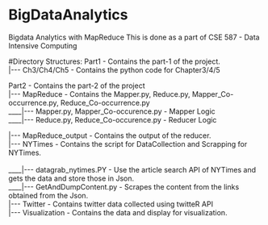 # BigDataAnalytics
Bigdata Analytics with MapReduce
This is done as a part of CSE 587 - Data Intensive Computing

#Directory Structures:
Part1 - Contains the part-1 of the project.<br />
|--- Ch3/Ch4/Ch5 - Contains the python code for Chapter3/4/5 <br />

Part2 - Contains the part-2 of the project <br />
|--- MapReduce - Contains the Mapper.py, Reduce.py, Mapper_Co-occurrence.py, Reduce_Co-occurrence.py <br />
____|--- Mapper.py, Mapper_Co-occurence.py - Mapper Logic <br />
____|--- Reduce.py, Reduce_Co-occurence.py - Reducer Logic <br />

|--- MapReduce_output - Contains the output of the reducer. <br />
|--- NYTimes - Contains the script for DataCollection and Scrapping for NYTimes.<br />  
____|--- datagrab_nytimes.PY - Use the article search API of NYTimes and gets the data and store those in Json. <br />
____|--- GetAndDumpContent.py - Scrapes the content from the links obtained from the Json. <br />
|--- Twitter - Contains twitter data collected using twitteR API <br />
|--- Visualization - Contains the data and display for visualization. <br />
